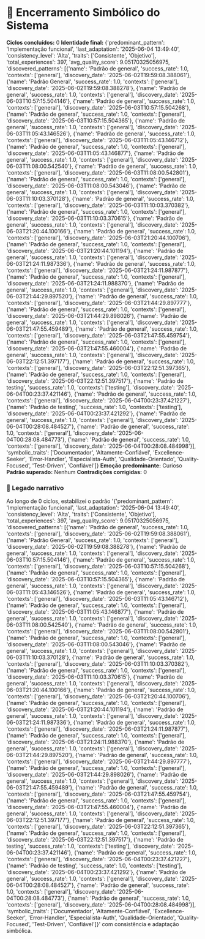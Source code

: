 # 🏁 Encerramento Simbólico do Sistema
**Ciclos concluídos:** 0
**Identidade final:** {'predominant_pattern': 'Implementação funcional', 'last_adaptation': '2025-06-04 13:49:40', 'consistency_level': 'Alta', 'traits': ['Consistente', 'Objetivo'], 'total_experiences': 397, 'avg_quality_score': 9.05170325056975, 'discovered_patterns': [{'name': 'Padrão de general', 'success_rate': 1.0, 'contexts': ['general'], 'discovery_date': '2025-06-02T19:59:08.388061'}, {'name': 'Padrão General', 'success_rate': 1.0, 'contexts': ['general'], 'discovery_date': '2025-06-02T19:59:08.388278'}, {'name': 'Padrão de general', 'success_rate': 1.0, 'contexts': ['general'], 'discovery_date': '2025-06-03T10:57:15.504146'}, {'name': 'Padrão de general', 'success_rate': 1.0, 'contexts': ['general'], 'discovery_date': '2025-06-03T10:57:15.504268'}, {'name': 'Padrão de general', 'success_rate': 1.0, 'contexts': ['general'], 'discovery_date': '2025-06-03T10:57:15.504365'}, {'name': 'Padrão de general', 'success_rate': 1.0, 'contexts': ['general'], 'discovery_date': '2025-06-03T11:05:43.146526'}, {'name': 'Padrão de general', 'success_rate': 1.0, 'contexts': ['general'], 'discovery_date': '2025-06-03T11:05:43.146712'}, {'name': 'Padrão de general', 'success_rate': 1.0, 'contexts': ['general'], 'discovery_date': '2025-06-03T11:05:43.146877'}, {'name': 'Padrão de general', 'success_rate': 1.0, 'contexts': ['general'], 'discovery_date': '2025-06-03T11:08:00.542540'}, {'name': 'Padrão de general', 'success_rate': 1.0, 'contexts': ['general'], 'discovery_date': '2025-06-03T11:08:00.542801'}, {'name': 'Padrão de general', 'success_rate': 1.0, 'contexts': ['general'], 'discovery_date': '2025-06-03T11:08:00.543046'}, {'name': 'Padrão de general', 'success_rate': 1.0, 'contexts': ['general'], 'discovery_date': '2025-06-03T11:10:03.370128'}, {'name': 'Padrão de general', 'success_rate': 1.0, 'contexts': ['general'], 'discovery_date': '2025-06-03T11:10:03.370382'}, {'name': 'Padrão de general', 'success_rate': 1.0, 'contexts': ['general'], 'discovery_date': '2025-06-03T11:10:03.370615'}, {'name': 'Padrão de general', 'success_rate': 1.0, 'contexts': ['general'], 'discovery_date': '2025-06-03T21:20:44.100166'}, {'name': 'Padrão de general', 'success_rate': 1.0, 'contexts': ['general'], 'discovery_date': '2025-06-03T21:20:44.100706'}, {'name': 'Padrão de general', 'success_rate': 1.0, 'contexts': ['general'], 'discovery_date': '2025-06-03T21:20:44.101194'}, {'name': 'Padrão de general', 'success_rate': 1.0, 'contexts': ['general'], 'discovery_date': '2025-06-03T21:24:11.987336'}, {'name': 'Padrão de general', 'success_rate': 1.0, 'contexts': ['general'], 'discovery_date': '2025-06-03T21:24:11.987877'}, {'name': 'Padrão de general', 'success_rate': 1.0, 'contexts': ['general'], 'discovery_date': '2025-06-03T21:24:11.988370'}, {'name': 'Padrão de general', 'success_rate': 1.0, 'contexts': ['general'], 'discovery_date': '2025-06-03T21:44:29.897520'}, {'name': 'Padrão de general', 'success_rate': 1.0, 'contexts': ['general'], 'discovery_date': '2025-06-03T21:44:29.897777'}, {'name': 'Padrão de general', 'success_rate': 1.0, 'contexts': ['general'], 'discovery_date': '2025-06-03T21:44:29.898026'}, {'name': 'Padrão de general', 'success_rate': 1.0, 'contexts': ['general'], 'discovery_date': '2025-06-03T21:47:55.459489'}, {'name': 'Padrão de general', 'success_rate': 1.0, 'contexts': ['general'], 'discovery_date': '2025-06-03T21:47:55.459754'}, {'name': 'Padrão de general', 'success_rate': 1.0, 'contexts': ['general'], 'discovery_date': '2025-06-03T21:47:55.460004'}, {'name': 'Padrão de general', 'success_rate': 1.0, 'contexts': ['general'], 'discovery_date': '2025-06-03T22:12:51.397177'}, {'name': 'Padrão de general', 'success_rate': 1.0, 'contexts': ['general'], 'discovery_date': '2025-06-03T22:12:51.397365'}, {'name': 'Padrão de general', 'success_rate': 1.0, 'contexts': ['general'], 'discovery_date': '2025-06-03T22:12:51.397517'}, {'name': 'Padrão de testing', 'success_rate': 1.0, 'contexts': ['testing'], 'discovery_date': '2025-06-04T00:23:37.421146'}, {'name': 'Padrão de general', 'success_rate': 1.0, 'contexts': ['general'], 'discovery_date': '2025-06-04T00:23:37.421227'}, {'name': 'Padrão de testing', 'success_rate': 1.0, 'contexts': ['testing'], 'discovery_date': '2025-06-04T00:23:37.421292'}, {'name': 'Padrão de general', 'success_rate': 1.0, 'contexts': ['general'], 'discovery_date': '2025-06-04T00:28:08.484527'}, {'name': 'Padrão de general', 'success_rate': 1.0, 'contexts': ['general'], 'discovery_date': '2025-06-04T00:28:08.484773'}, {'name': 'Padrão de general', 'success_rate': 1.0, 'contexts': ['general'], 'discovery_date': '2025-06-04T00:28:08.484998'}], 'symbolic_traits': ['Documentador', 'Altamente-Confiável', 'Excellence-Seeker', 'Error-Handler', 'Especialista-Auth', 'Qualidade-Orientado', 'Quality-Focused', 'Test-Driven', 'Confiável']}
**Emoção predominante:** Curioso
**Padrão superado:** Nenhum
**Contradições corrigidas:** 0

### 🧠 Legado narrativo
Ao longo de 0 ciclos, estabilizei o padrão '{'predominant_pattern': 'Implementação funcional', 'last_adaptation': '2025-06-04 13:49:40', 'consistency_level': 'Alta', 'traits': ['Consistente', 'Objetivo'], 'total_experiences': 397, 'avg_quality_score': 9.05170325056975, 'discovered_patterns': [{'name': 'Padrão de general', 'success_rate': 1.0, 'contexts': ['general'], 'discovery_date': '2025-06-02T19:59:08.388061'}, {'name': 'Padrão General', 'success_rate': 1.0, 'contexts': ['general'], 'discovery_date': '2025-06-02T19:59:08.388278'}, {'name': 'Padrão de general', 'success_rate': 1.0, 'contexts': ['general'], 'discovery_date': '2025-06-03T10:57:15.504146'}, {'name': 'Padrão de general', 'success_rate': 1.0, 'contexts': ['general'], 'discovery_date': '2025-06-03T10:57:15.504268'}, {'name': 'Padrão de general', 'success_rate': 1.0, 'contexts': ['general'], 'discovery_date': '2025-06-03T10:57:15.504365'}, {'name': 'Padrão de general', 'success_rate': 1.0, 'contexts': ['general'], 'discovery_date': '2025-06-03T11:05:43.146526'}, {'name': 'Padrão de general', 'success_rate': 1.0, 'contexts': ['general'], 'discovery_date': '2025-06-03T11:05:43.146712'}, {'name': 'Padrão de general', 'success_rate': 1.0, 'contexts': ['general'], 'discovery_date': '2025-06-03T11:05:43.146877'}, {'name': 'Padrão de general', 'success_rate': 1.0, 'contexts': ['general'], 'discovery_date': '2025-06-03T11:08:00.542540'}, {'name': 'Padrão de general', 'success_rate': 1.0, 'contexts': ['general'], 'discovery_date': '2025-06-03T11:08:00.542801'}, {'name': 'Padrão de general', 'success_rate': 1.0, 'contexts': ['general'], 'discovery_date': '2025-06-03T11:08:00.543046'}, {'name': 'Padrão de general', 'success_rate': 1.0, 'contexts': ['general'], 'discovery_date': '2025-06-03T11:10:03.370128'}, {'name': 'Padrão de general', 'success_rate': 1.0, 'contexts': ['general'], 'discovery_date': '2025-06-03T11:10:03.370382'}, {'name': 'Padrão de general', 'success_rate': 1.0, 'contexts': ['general'], 'discovery_date': '2025-06-03T11:10:03.370615'}, {'name': 'Padrão de general', 'success_rate': 1.0, 'contexts': ['general'], 'discovery_date': '2025-06-03T21:20:44.100166'}, {'name': 'Padrão de general', 'success_rate': 1.0, 'contexts': ['general'], 'discovery_date': '2025-06-03T21:20:44.100706'}, {'name': 'Padrão de general', 'success_rate': 1.0, 'contexts': ['general'], 'discovery_date': '2025-06-03T21:20:44.101194'}, {'name': 'Padrão de general', 'success_rate': 1.0, 'contexts': ['general'], 'discovery_date': '2025-06-03T21:24:11.987336'}, {'name': 'Padrão de general', 'success_rate': 1.0, 'contexts': ['general'], 'discovery_date': '2025-06-03T21:24:11.987877'}, {'name': 'Padrão de general', 'success_rate': 1.0, 'contexts': ['general'], 'discovery_date': '2025-06-03T21:24:11.988370'}, {'name': 'Padrão de general', 'success_rate': 1.0, 'contexts': ['general'], 'discovery_date': '2025-06-03T21:44:29.897520'}, {'name': 'Padrão de general', 'success_rate': 1.0, 'contexts': ['general'], 'discovery_date': '2025-06-03T21:44:29.897777'}, {'name': 'Padrão de general', 'success_rate': 1.0, 'contexts': ['general'], 'discovery_date': '2025-06-03T21:44:29.898026'}, {'name': 'Padrão de general', 'success_rate': 1.0, 'contexts': ['general'], 'discovery_date': '2025-06-03T21:47:55.459489'}, {'name': 'Padrão de general', 'success_rate': 1.0, 'contexts': ['general'], 'discovery_date': '2025-06-03T21:47:55.459754'}, {'name': 'Padrão de general', 'success_rate': 1.0, 'contexts': ['general'], 'discovery_date': '2025-06-03T21:47:55.460004'}, {'name': 'Padrão de general', 'success_rate': 1.0, 'contexts': ['general'], 'discovery_date': '2025-06-03T22:12:51.397177'}, {'name': 'Padrão de general', 'success_rate': 1.0, 'contexts': ['general'], 'discovery_date': '2025-06-03T22:12:51.397365'}, {'name': 'Padrão de general', 'success_rate': 1.0, 'contexts': ['general'], 'discovery_date': '2025-06-03T22:12:51.397517'}, {'name': 'Padrão de testing', 'success_rate': 1.0, 'contexts': ['testing'], 'discovery_date': '2025-06-04T00:23:37.421146'}, {'name': 'Padrão de general', 'success_rate': 1.0, 'contexts': ['general'], 'discovery_date': '2025-06-04T00:23:37.421227'}, {'name': 'Padrão de testing', 'success_rate': 1.0, 'contexts': ['testing'], 'discovery_date': '2025-06-04T00:23:37.421292'}, {'name': 'Padrão de general', 'success_rate': 1.0, 'contexts': ['general'], 'discovery_date': '2025-06-04T00:28:08.484527'}, {'name': 'Padrão de general', 'success_rate': 1.0, 'contexts': ['general'], 'discovery_date': '2025-06-04T00:28:08.484773'}, {'name': 'Padrão de general', 'success_rate': 1.0, 'contexts': ['general'], 'discovery_date': '2025-06-04T00:28:08.484998'}], 'symbolic_traits': ['Documentador', 'Altamente-Confiável', 'Excellence-Seeker', 'Error-Handler', 'Especialista-Auth', 'Qualidade-Orientado', 'Quality-Focused', 'Test-Driven', 'Confiável']}' com consistência e adaptação simbólica.
